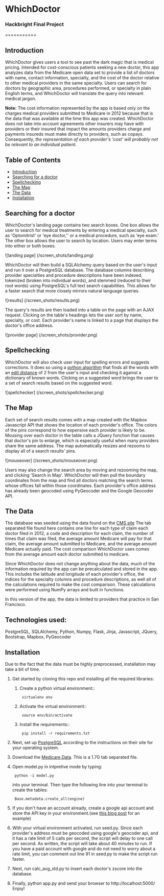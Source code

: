 # WhichDoctor
### Hackbright Final Project

===========

## Introduction

WhichDoctor gives users a tool to see past the dark magic that is medical pricing. Intended for cost-conscious patients seeking a new doctor, this app analyzes data from the Medicare open data set to provide a list of doctors with name, contact information, specialty, and the cost of the doctor relative to other medical providers in the same specialty. Users can search for doctors by geographic area, procedures performed, or specialty in plain English terms, and WhichDoctor will translate the query into relevant medical jargon. 

**Note:** The cost information represented by the app is based only on the charges medical providers submitted to Medicare in 2012 because that is the data that was available at the time this app was created. WhichDoctor does not take into account agreements other insurers may have with providers or their insured that impact the amounts providers charge and payments insureds must make directly to providers, such as copays. Consequently, *the representation of each provider's 'cost' will probably not be relevant to an individual patient.*

## Table of Contents
- [Introduction](#introduction)
- [Searching for a doctor](#searching-for-a-doctor)
- [Spellchecking](#spellchecking)
- [The Map](#the-map)
- [The Data](#the-data)
- [Installation](#installation)

## Searching for a doctor

WhichDoctor's landing page contains two search boxes. One box allows the user to search for medical treatments by entering a medical specialty, such as 'Optomitrist' or 'eye doctor,'' or a medical procedure, such as 'eye exam.' The other box allows the user to search by location. Users may enter terms into either or both boxes.

![landing page]
(/screen_shots/landing.png)

WhichDoctor will then build a SQLAlchemy query based on the user's input and run it over a PostgreSQL database. The database columns describing provider specialties and procedure descriptions have been indexed, tokenized (broken into individual words), and stemmed (reduced to their root words) using PostgreSQL's full text search capabilities. This allows for a faster search that more closely mirrors natural language queries.

![results]
(/screen_shots/results.png)

The query's results are then loaded into a table on the page with an AJAX request. Clicking on the table's headings lets the user sort by name, specialty, or cost. Each provider's name is linked to a page that displays the doctor's office address.

![provider page]
(/screen_shots/provider.png)

## Spellchecking

WhichDoctor will also check user input for spelling errors and suggests corrections. It does so using a [python algorithm](http://norvig.com/spell-correct.html) that finds all the words with an [edit distance](http://en.wikipedia.org/wiki/Edit_distance) of 2 from the user's input and checking it against a dictionary of known words. Clicking on a suggested word brings the user to a set of search results based on the suggested word.

![spellchecker]
(/screen_shots/spellchecker.png)

## The Map

Each set of search results comes with a map created with the Mapbox Javascript API that shows the location of each provider's office. The colors of the pins correspond to how expensive each provider is likely to be. Mousing over each doctor in the table calls a JQuery function that causes that doctor's pin to enlarge, which is especially useful when many providers share the same address. The map automatically resizes and rezooms to display all of a search results' pins.

![mouseover]
(/screen_shots/mouseover.png)

Users may also change the search area by moving and rezooming the map, and clicking 'Search in Map'. WhichDoctor will then pull the boundary coordinates from the map and find all doctors matching the search terms whose offices fall within those coordinates. Each provider's office address has already been  geocoded using PyGeocoder and the Google Geocoder API.

## The Data

The database was seeded using the data found on the [CMS site](http://www.cms.gov/Research-Statistics-Data-and-Systems/Statistics-Trends-and-Reports/Medicare-Provider-Charge-Data/Physician-and-Other-Supplier.html) The tab separated file found here contains one line for each type of claim each doctor filed in 2012, a code and description for each claim, the number of times that claim was filed, the average amount Medicare will pay for that claim, the average amount submitted to Medicare, and the average amount Medicare actually paid. The cost comparison WhichDoctor uses comes from the average amount each doctor submitted to medicare.

Since WhichDoctor does not change anything about the data, much of the information required by the app can be precalculated and stored in the app. This includes the latitude and longitude of each provider's office, the indices for the specialty columns and procedure descriptions, as well all of the calculations required to make the cost comparison. These calculations were performed using NumPy arrays and built in functions.

In this version of the app, the data is limited to providers that practice in San Francisco.

## Technologies used:

PostgreSQL, SQLAlchemy, Python, Numpy, Flask, Jinja, Javascript, JQuery, Bootstrap, Mapbox, PyGeocoder

## Installation

Due to the fact that the data must be highly preprocessed, installation may take a bit of time.

1. Get started by cloning this repo and installing all the required libraries:

	1. Create a python virtual environment::

	        virtualenv env


	2. Activate the virtual environment::

	        source env/bin/activate


	3. Install the requirements::

	        pip install -r requirements.txt

2. Next, set up [PostgreSQL](http://www.postgresql.org/download/) according to the instructions on their site for your operating system.

3. Download the [Medicare Data](http://www.cms.gov/Research-Statistics-Data-and-Systems/Statistics-Trends-and-Reports/Medicare-Provider-Charge-Data/Physician-and-Other-Supplier.html). This is a 1.7G tab separated file.

4. Open model.py in intpretive mode by typing:

		python -i model.py 


	into your terminal. Then type the following line into your terminal to create the tables:

		Base.metadata.create_all(engine)

5. If you don't have an account already, create a google api account and store the API key in your environment.(see [this blog post](http://andrewtorkbaker.com/using-environment-variables-with-django-settings) for an example)

6. With your virtual environment activated, run seed.py. Since each provider's address must be geocoded using google's geocoder api, and it has a rate limit of 5 calls per second, the script will delay to one call per second. As written, the script will take about 40 minutes to run. If you have a paid account with google and do not need to worry about a rate limit, you can comment out line 91 in seed.py to make the script run faster.

7. Next, run calc_avg_std.py to insert each doctor's zscore into the database.

8. Finally, python app.py and send your browser to http://localhost:5000/  Enjoy!

